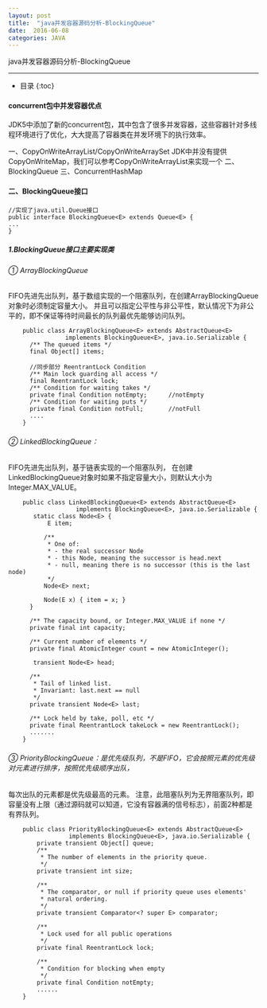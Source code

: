 ```yaml
---
layout: post
title:  "java并发容器源码分析-BlockingQueue"
date:  2016-06-08
categories: JAVA
---
```


java并发容器源码分析-BlockingQueue

---

- 目录
  {:toc}

#### concurrent包中并发容器优点

JDK5中添加了新的concurrent包，其中包含了很多并发容器，这些容器针对多线程环境进行了优化，大大提高了容器类在并发环境下的执行效率。

一、CopyOnWriteArrayList/CopyOnWriteArraySet
    JDK中并没有提供CopyOnWriteMap，我们可以参考CopyOnWriteArrayList来实现一个
二、BlockingQueue
三、ConcurrentHashMap

#### 二、BlockingQueue接口


    //实现了java.util.Queue接口
    public interface BlockingQueue<E> extends Queue<E> {
    ...
    }


##### 1.BlockingQueue接口主要实现类

###### ① ArrayBlockingQueue

FIFO先进先出队列，基于数组实现的一个阻塞队列，在创建ArrayBlockingQueue对象时必须制定容量大小。
并且可以指定公平性与非公平性，默认情况下为非公平的，即不保证等待时间最长的队列最优先能够访问队列。


        public class ArrayBlockingQueue<E> extends AbstractQueue<E>
                    implements BlockingQueue<E>, java.io.Serializable {
          /** The queued items */
          final Object[] items;
          
          //同步部分 ReentrantLock Condition
          /** Main lock guarding all access */
          final ReentrantLock lock;
          /** Condition for waiting takes */
          private final Condition notEmpty;      //notEmpty
          /** Condition for waiting puts */
          private final Condition notFull;       //notFull
          ....
        }

###### ② LinkedBlockingQueue：

FIFO先进先出队列，基于链表实现的一个阻塞队列，
在创建LinkedBlockingQueue对象时如果不指定容量大小，则默认大小为Integer.MAX_VALUE。


        public class LinkedBlockingQueue<E> extends AbstractQueue<E>
                       implements BlockingQueue<E>, java.io.Serializable {
           static class Node<E> {
               E item;
    
              /**
               * One of:
               * - the real successor Node
               * - this Node, meaning the successor is head.next
               * - null, meaning there is no successor (this is the last node)
               */
              Node<E> next;
      
              Node(E x) { item = x; }
          }
    
          /** The capacity bound, or Integer.MAX_VALUE if none */
          private final int capacity;
      
          /** Current number of elements */
          private final AtomicInteger count = new AtomicInteger();
          
           transient Node<E> head;
    
          /**
           * Tail of linked list.
           * Invariant: last.next == null
           */
          private transient Node<E> last;
      
          /** Lock held by take, poll, etc */
          private final ReentrantLock takeLock = new ReentrantLock();
          .......
        }

###### ③ PriorityBlockingQueue：是优先级队列，不是FIFO，它会按照元素的优先级对元素进行排序，按照优先级顺序出队，
每次出队的元素都是优先级最高的元素。
注意，此阻塞队列为无界阻塞队列，即容量没有上限（通过源码就可以知道，它没有容器满的信号标志），前面2种都是有界队列。


        public class PriorityBlockingQueue<E> extends AbstractQueue<E>
                     implements BlockingQueue<E>, java.io.Serializable {
            private transient Object[] queue;
            /**
             * The number of elements in the priority queue.
             */
            private transient int size;
        
            /**
             * The comparator, or null if priority queue uses elements'
             * natural ordering.
             */
            private transient Comparator<? super E> comparator;
        
            /**
             * Lock used for all public operations
             */
            private final ReentrantLock lock;
        
            /**
             * Condition for blocking when empty
             */
            private final Condition notEmpty;
            ......
        }




